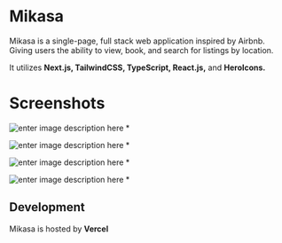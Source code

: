 # Mikasa

Mikasa is a single-page, full stack web application inspired by Airbnb. Giving users the ability to view, book, and search for listings by location. 

It utilizes **Next.js, TailwindCSS, TypeScript, React.js,** and **HeroIcons.**


# Screenshots

![enter image description here](https://i.imgur.com/LZA8ruI.png)
*

![enter image description here](https://i.imgur.com/oRrrchV.png)
*

![enter image description here](https://i.imgur.com/C6tJF2Y.png)
*

![enter image description here](https://i.imgur.com/UU2CbTE.png)
*
## Development

Mikasa is hosted by **Vercel**
